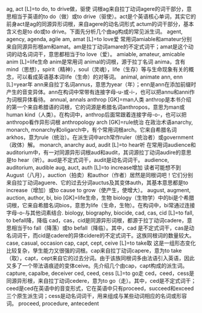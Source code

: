 ag, act [L]=to do, to drive做，驱使 词根ag来自拉丁动词agere的词干部分，意思相当于英语的to do（做）或to drive（驱使）。act是个英语核心单词，其实它的前身act是ag的同源异形词根，来自agere的动名词形式 actum的词干部分，基本含义也是to do或to drive。下面先分析几个由ag构成的常见派生词。
agent, agency, agenda, agile
am, amat [L]=to love爱 常用词amiable和amateur分别来自同源异形根am和amat。am是拉丁动词amare的不定式词干；amat是这个动词的动名词词干，意思都相当于to love（爱）。
amiable, amateur, amicable
anim [L]=life生命 anim是常用词 animal的词根，源于拉丁名词 anima，含有 mind（思想），spirit（精神），soul（灵魂），life（生存）等与生命现象有关的概念，可以看成英语基本词life（生命）的对等词。
animal, animate
ann, enn [L]=year年 ann来自拉丁名词annus，意思为year（年）；enn是ann在添加前缀时产生的音变异体。ann在构词中常带有连接字母-u-或-i-，也可以把annu和anni作为词根异体看待。
annual, annals
anthrop [GK]=man人类 anthrop是本书介绍的第一个来自希腊语的词根，它的词源是希腊名词anthropos，意思为man或human kind（人类）。在构词中，anthrop后面常跟着连接字母-o-，也可以把anthropo看作异形词根
anthropology
arch [GK]=rule统治 在政治术语anarchy, monarch, monarchy和oligarch中，有个常用词根arch。它来自希腊名词arkhos，意为rule（统治）。在派生词中arch常作ruler（统治者）或government（政体）解。
monarch, anarchy
aud, audit [L]=to hear听 在常用词audience和auditorium中，有一对同源异形词根aud和audit，其词源拉丁动词audire的意思是to hear（听）。aud是不定式词干，audit是动名词词干。
audience, auditorium, audible
aug, auct, auth [L]=to increase增加 读者可能想不到August（八月），auction（拍卖）和author（作者）居然是同根词吧！它们分别来自拉丁动词aguere、它的过去分词auctus及其变体auth，其基本意思都是to increase（增加）或to cause to grow（使产生，使增大）。
august, augment, auction, author, 
bi, bio [GK]=life生命，生物 biology（生物学）中的bi是个希腊词根，它来自希腊名词bios，意思为life（生命，生物）。在构词中，bi常通过连接字母-o-与其他词素结合.
biology, biography, biocide, 
cad, cas, cid [L]=to fall, to befall降，降临 cad，cas，cid是同源异形词根，都源于拉丁动词cadere，意思相当于to fall（降落）或to befall（降临）。其中，cad 是不定式词干，cas是动名词词干，而cid是cadere的异体cidere的不定式词干。这族同根词的数量较大。
case, casual, occasion
cap, capt, cept, ceive [L]=to take取 这是一组形态变化比较复杂，孳生能力又很强的词根。cap来自拉丁动词capere，意为to take（取），capt，cept来自它的过去分词。由于该族同根词多由法语引入英语，因此又多了一个带法语痕迹的变体ceive。先介绍几个由cap，capt构成的派生词。
capture, capalbe, deceiver
ced, ceed, cess [L]=to go走 ced，ceed，cess是同源异形根，来自拉丁动词cedere，意为to go（走）。其中，ced是不定式词干；ceed是ced在英语中的音变形式，它在英语中只有proceed，succeed和exceed三个原生派生词；cess是动名词词干，用来组成与某些动词相应的名词或形容词。
proceed, procedure, antecedent

